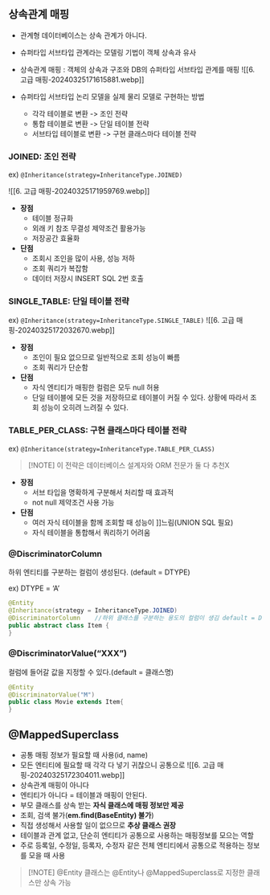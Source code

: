 ## 상속관계 매핑
-  관계형 데이터베이스는 상속 관계가 아니다.
- 슈퍼타입 서브타입 관계라는 모델링 기법이 객체 상속과 유사
- 상속관계 매핑 : 객체의 상속과 구조와 DB의 슈퍼타입 서브타입 관계를 매핑
![[6. 고급 매핑-20240325171615881.webp]]

- 슈퍼타입 서브타입 논리 모델을 실제 물리 모델로 구현하는 방법
	- 각각 테이블로 변환 -> 조인 전략
	- 통합 테이블로 변환 -> 단일 테이블 전략
	- 서브타입 테이블로 변환 -> 구현 클래스마다 테이블 전략

### JOINED: 조인 전략
ex) `@Inheritance(strategy=InheritanceType.JOINED)`

![[6. 고급 매핑-20240325171959769.webp]]
- **장점**
    - 테이블 정규화
    - 외래 키 참조 무결성 제약조건 활용가능
    - 저장공간 효율화
- **단점**
    - 조회시 조인을 많이 사용, 성능 저하
    - 조회 쿼리가 복잡함
    - 데이터 저장시 INSERT SQL 2번 호출

### SINGLE_TABLE: 단일 테이블 전략
ex) `@Inheritance(strategy=InheritanceType.SINGLE_TABLE)`
![[6. 고급 매핑-20240325172032670.webp]]
- **장점**
    - 조인이 필요 없으므로 일반적으로 조회 성능이 빠름
    - 조회 쿼리가 단순함
- **단점**
    - 자식 엔티티가 매핑한 컬럼은 모두 null 허용
    - 단일 테이블에 모든 것을 저장하므로 테이블이 커질 수 있다. 상황에 따라서 조회 성능이 오히려 느려질 수 있다.

### TABLE_PER_CLASS: 구현 클래스마다 테이블 전략
ex) `@Inheritance(strategy=InheritanceType.TABLE_PER_CLASS)`

> [!NOTE] 이 전략은 데이터베이스 설계자와 ORM 전문가 둘 다 추천X
- **장점**
    - 서브 타입을 명확하게 구분해서 처리할 때 효과적
    - not null 제약조건 사용 가능
- **단점**
    - 여러 자식 테이블을 함께 조회할 때 성능이 ]]느림(UNION SQL 필요)
    - 자식 테이블을 통합해서 쿼리하기 어려움

### @DiscriminatorColumn
하위 엔티티를 구분하는 컬럼이 생성된다. (default = DTYPE)

ex) DTYPE = ‘A’
```java
@Entity
@Inheritance(strategy = InheritanceType.JOINED)
@DiscriminatorColumn    //하위 클래스를 구분하는 용도의 컬럼이 생김 default = DTYPE
public abstract class Item {
}
```

### @DiscriminatorValue(“XXX”)
컬럼에 들어갈 값을 지정할 수 있다.(default = 클래스명)

```java
@Entity
@DiscriminatorValue("M")
public class Movie extends Item{
}
```

## @MappedSuperclass
- 공통 매핑 정보가 필요할 때 사용(id, name)
- 모든 엔티티에 필요할 때 각각 다 넣기 귀찮으니 공통으로
![[6. 고급 매핑-20240325172304011.webp]]
- 상속관계 매핑이 아니다
- 엔티티가 아니다 = 테이블과 매핑이 안된다.
- 부모 클래스를 상속 받는 **자식 클래스에 매핑 정보만 제공**
- 조회, 검색 불가(**em.find(BaseEntity) 불가**)
- 직접 생성해서 사용할 일이 없으므로 **추상 클래스 권장**
- 테이블과 관계 없고, 단순히 엔티티가 공통으로 사용하는 매핑정보를 모으는 역할
- 주로 등록일, 수정일, 등록자, 수정자 같은 전체 엔티티에서 공통으로 적용하는 정보를 모을 때 사용

> [!NOTE] @Entity 클래스는 @Entity나 @MappedSuperclass로 지정한 클래스만 상속 가능
